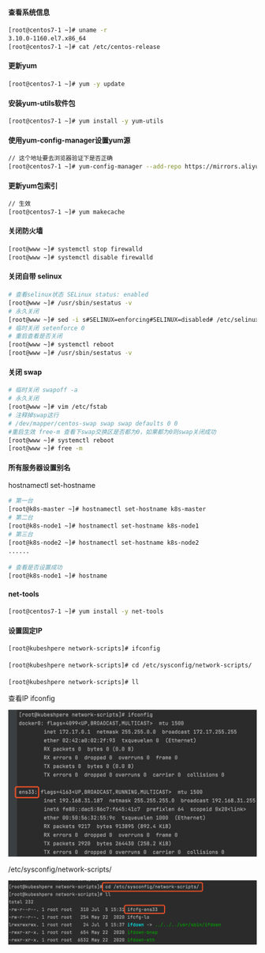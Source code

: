 #### 查看系统信息

```bash
[root@centos7-1 ~]# uname -r
3.10.0-1160.el7.x86_64
[root@centos7-1 ~]# cat /etc/centos-release
```

#### 更新yum

```bash
[root@centos7-1 ~]# yum -y update
```

#### 安装yum-utils软件包

```bash
[root@centos7-1 ~]# yum install -y yum-utils
```

#### 使用yum-config-manager设置yum源

```bash
// 这个地址要去浏览器验证下是否正确
[root@centos7-1 ~]# yum-config-manager --add-repo https://mirrors.aliyun.com/docker-ce/linux/centos/docker-ce.repo
```

#### 更新yum包索引

```bash
// 生效
[root@centos7-1 ~]# yum makecache
```

#### 关闭防火墙

```bash
[root@www ~]# systemctl stop firewalld
[root@www ~]# systemctl disable firewalld
```

#### 关闭自带 selinux

````bash
# 查看selinux状态 SELinux status: enabled
[root@www ~]# /usr/sbin/sestatus -v
# 永久关闭
[root@www ~]# sed -i s#SELINUX=enforcing#SELINUX=disabled# /etc/selinux/config
# 临时关闭 setenforce 0 
# 重启查看是否关闭
[root@www ~]# systemctl reboot
[root@www ~]# /usr/sbin/sestatus -v
````

#### 关闭 swap

```bash
# 临时关闭 swapoff ‐a 
# 永久关闭
[root@www ~]# vim /etc/fstab 
# 注释掉swap这行 
# /dev/mapper/centos‐swap swap swap defaults 0 0
#重启生效 free‐m 查看下swap交换区是否都为0，如果都为0则swap关闭成功
[root@www ~]# systemctl reboot
[root@www ~]# free -m
```

#### 所有服务器设置别名

hostnamectl set-hostname <hostname>

````bash
# 第一台
[root@k8s-master ~]# hostnamectl set-hostname k8s-master
# 第二台
[root@k8s-node1 ~]# hostnamectl set-hostname k8s-node1
# 第三台
[root@k8s-node2 ~]# hostnamectl set-hostname k8s-node2
......

# 查看是否设置成功
[root@k8s-node1 ~]# hostname
````

#### net-tools

```bash
[root@centos7-1 ~]# yum install -y net-tools
```

#### 设置固定IP

~~~bash
[root@kubeshpere network-scripts]# ifconfig

[root@kubeshpere network-scripts]# cd /etc/sysconfig/network-scripts/

[root@kubeshpere network-scripts]# ll

~~~

查看IP ifconfig

![image-20220706133401650](images/image-20220706133401650.png)

/etc/sysconfig/network-scripts/

![image-20220706133537431](images/image-20220706133537431.png)



